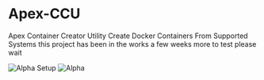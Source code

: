 # Apex-CCU
Apex Container Creator Utility Create Docker Containers From Supported Systems 
this project has been in the works a few weeks more to test please wait 

![Alpha Setup](https://github.com/user-attachments/assets/623ab898-b7da-404a-872d-29e189401eef)
![Alpha](https://github.com/user-attachments/assets/83fec2d1-4a67-4ab2-991f-f9b6a99de080)
